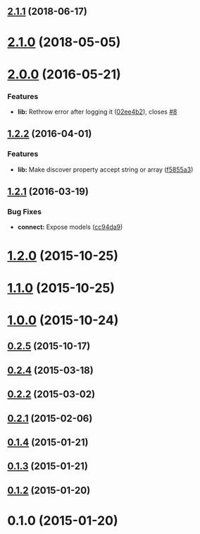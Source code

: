 <a name="2.1.1"></a>
## [2.1.1](https://github.com/jspizziri/sequelize-connect/compare/v2.1.0...v2.1.1) (2018-06-17)



<a name="2.1.0"></a>
# [2.1.0](https://github.com/jspizziri/sequelize-connect/compare/v2.0.0...v2.1.0) (2018-05-05)



<a name="2.0.0"></a>
# [2.0.0](https://github.com/jspizziri/sequelize-connect/compare/v1.3.0...v2.0.0) (2016-05-21)


### Features

* **lib:** Rethrow error after logging it ([02ee4b2](https://github.com/jspizziri/sequelize-connect/commit/02ee4b2)), closes [#8](https://github.com/jspizziri/sequelize-connect/issues/8)



<a name="1.2.2"></a>
## [1.2.2](https://github.com/jspizziri/sequelize-connect/compare/v1.2.1...v1.2.2) (2016-04-01)


### Features

* **lib:** Make discover property accept string or array ([f5855a3](https://github.com/jspizziri/sequelize-connect/commit/f5855a3))



<a name="1.2.1"></a>
## [1.2.1](https://github.com/jspizziri/sequelize-connect/compare/v1.2.0...v1.2.1) (2016-03-19)


### Bug Fixes

* **connect:** Expose models ([cc94da9](https://github.com/jspizziri/sequelize-connect/commit/cc94da9))



<a name="1.2.0"></a>
# [1.2.0](https://github.com/jspizziri/sequelize-connect/compare/v1.1.0...v1.2.0) (2015-10-25)



<a name="1.1.0"></a>
# [1.1.0](https://github.com/jspizziri/sequelize-connect/compare/v1.0.0...v1.1.0) (2015-10-25)



<a name="1.0.0"></a>
# [1.0.0](https://github.com/jspizziri/sequelize-connect/compare/v0.2.5...v1.0.0) (2015-10-24)



<a name="0.2.5"></a>
## [0.2.5](https://github.com/jspizziri/sequelize-connect/compare/v0.2.4...v0.2.5) (2015-10-17)



<a name="0.2.4"></a>
## [0.2.4](https://github.com/jspizziri/sequelize-connect/compare/v0.2.3...v0.2.4) (2015-03-18)



<a name="0.2.2"></a>
## [0.2.2](https://github.com/jspizziri/sequelize-connect/compare/v0.2.1...v0.2.2) (2015-03-02)



<a name="0.2.1"></a>
## [0.2.1](https://github.com/jspizziri/sequelize-connect/compare/v0.2.0...v0.2.1) (2015-02-06)



<a name="0.1.4"></a>
## [0.1.4](https://github.com/jspizziri/sequelize-connect/compare/v0.1.3...v0.1.4) (2015-01-21)



<a name="0.1.3"></a>
## [0.1.3](https://github.com/jspizziri/sequelize-connect/compare/v0.1.2...v0.1.3) (2015-01-21)



<a name="0.1.2"></a>
## [0.1.2](https://github.com/jspizziri/sequelize-connect/compare/v0.1.1...v0.1.2) (2015-01-20)



<a name="0.1.0"></a>
# 0.1.0 (2015-01-20)



